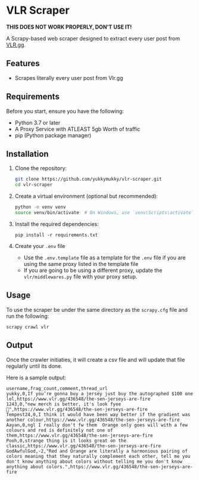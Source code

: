 # VLR Scraper

**THIS DOES NOT WORK PROPERLY, DON'T USE IT!**

A Scrapy-based web scraper designed to extract every user post from [VLR.gg](https://vlr.gg).

## Features

- Scrapes literally every user post from Vlr.gg

## Requirements

Before you start, ensure you have the following:

- Python 3.7 or later
- A Proxy Service with ATLEAST 5gb Worth of traffic
- pip (Python package manager)

## Installation

1. Clone the repository:
   ```bash
   git clone https://github.com/yukkymukky/vlr-scraper.git
   cd vlr-scraper
   ```

2. Create a virtual environment (optional but recommended):
   ```bash
   python -m venv venv
   source venv/bin/activate  # On Windows, use `venv\Scripts\activate`
   ```

3. Install the required dependencies:
   ```
   pip install -r requirements.txt
   ```

4. Create your `.env` file
   - Use the `.env.template` file as a template for the `.env` file if you are using the same proxy listed in the template file
   - If you are going to be using a different proxy, update the `vlr/middlewares.py` file with your proxy setup.

## Usage

To use the scraper be under the same directory as the `scrapy.cfg` file and run the following:
  
  ```
  scrapy crawl vlr
  ```

## Output

Once the crawler initiaties, it will create a csv file and will update that file regularly until its done. 

Here is a sample output:

```
username,frag_count,comment,thread_url
yukky,0,If you’re gonna buy a jersey just buy the autographed $100 one lol,https://www.vlr.gg/436548/the-sen-jerseys-are-fire
1243,0,"new merch is better, it's look fyee 🥵",https://www.vlr.gg/436548/the-sen-jerseys-are-fire
Tempest24,0,I think it would have been way better if the gradient was another colour,https://www.vlr.gg/436548/the-sen-jerseys-are-fire
Aayan,0,ngl I really don't fw them  Orange only goes will with a few colours and red is definitely not one of them,https://www.vlr.gg/436548/the-sen-jerseys-are-fire
Pooh,0,strange thing is it looks great on the classic,https://www.vlr.gg/436548/the-sen-jerseys-are-fire
GodAwfulGod,-2,"Red and Orange are literally a harmonious pairing of colors meaning that they naturally complement each other, tell me you don't know anything about colors without telling me you don't know anything about colors.",https://www.vlr.gg/436548/the-sen-jerseys-are-fire
```

